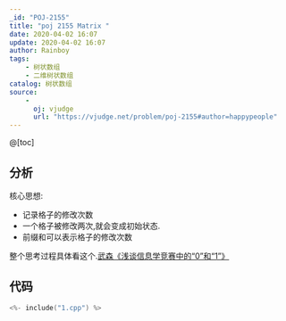 ```yaml
---
_id: "POJ-2155"
title: "poj 2155 Matrix "
date: 2020-04-02 16:07
update: 2020-04-02 16:07
author: Rainboy
tags:
    - 树状数组
    - 二维树状数组
catalog: 树状数组
source: 
    - 
      oj: vjudge
      url: "https://vjudge.net/problem/poj-2155#author=happypeople"
---
```



@[toc]

## 分析

核心思想:
 - 记录格子的修改次数
 - 一个格子被修改两次,就会变成初始状态.
 - 前缀和可以表示格子的修改次数

整个思考过程具体看这个.[武森《浅谈信息学竞赛中的“0”和“1”》](https://github.com/RainboyNoip/Competitive-Programming-Docs/tree/master/%E5%9B%BD%E5%AE%B6%E9%9B%86%E8%AE%AD%E9%98%9F%E5%8E%86%E5%B9%B4%E8%AE%BA%E6%96%87%E9%9B%86/%E5%9B%BD%E5%AE%B6%E9%9B%86%E8%AE%AD%E9%98%9F2009%E8%AE%BA%E6%96%87%E9%9B%86/1.%E6%AD%A6%E6%A3%AE%E3%80%8A%E6%B5%85%E8%B0%88%E4%BF%A1%E6%81%AF%E5%AD%A6%E7%AB%9E%E8%B5%9B%E4%B8%AD%E7%9A%84%E2%80%9C0%E2%80%9D%E5%92%8C%E2%80%9C1%E2%80%9D%E3%80%8B)


## 代码

```c
<%- include("1.cpp") %>
```

